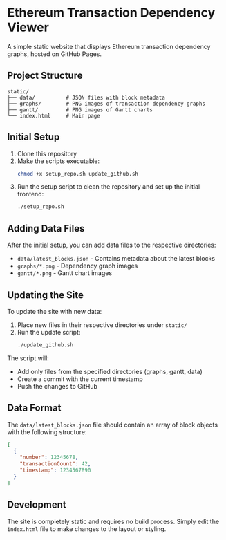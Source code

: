 # Ethereum Transaction Dependency Viewer

A simple static website that displays Ethereum transaction dependency graphs, hosted on GitHub Pages.

## Project Structure

```
static/
├── data/          # JSON files with block metadata
├── graphs/        # PNG images of transaction dependency graphs
├── gantt/         # PNG images of Gantt charts
└── index.html     # Main page
```

## Initial Setup

1. Clone this repository
2. Make the scripts executable:
   ```bash
   chmod +x setup_repo.sh update_github.sh
   ```
3. Run the setup script to clean the repository and set up the initial frontend:
   ```bash
   ./setup_repo.sh
   ```

## Adding Data Files

After the initial setup, you can add data files to the respective directories:
- `data/latest_blocks.json` - Contains metadata about the latest blocks
- `graphs/*.png` - Dependency graph images
- `gantt/*.png` - Gantt chart images

## Updating the Site

To update the site with new data:

1. Place new files in their respective directories under `static/`
2. Run the update script:
   ```bash
   ./update_github.sh
   ```

The script will:
- Add only files from the specified directories (graphs, gantt, data)
- Create a commit with the current timestamp
- Push the changes to GitHub

## Data Format

The `data/latest_blocks.json` file should contain an array of block objects with the following structure:

```json
[
  {
    "number": 12345678,
    "transactionCount": 42,
    "timestamp": 1234567890
  }
]
```

## Development

The site is completely static and requires no build process. Simply edit the `index.html` file to make changes to the layout or styling. 